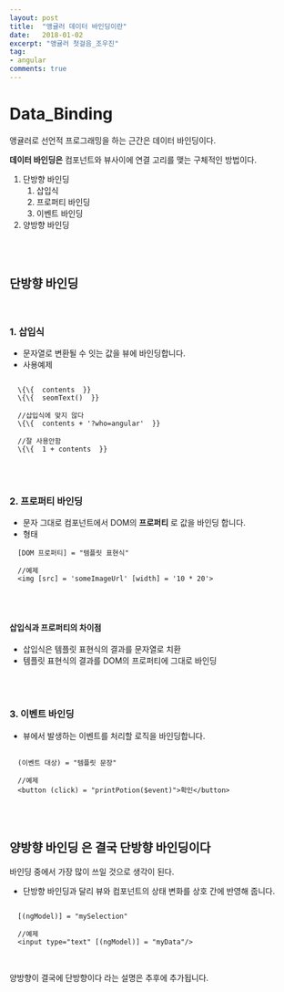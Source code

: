 ```yaml
---
layout: post
title:  "앵귤러 데이터 바인딩이란"
date:   2018-01-02
excerpt: "앵귤러 첫걸음_조우진"
tag:
- angular
comments: true
---
```


# Data_Binding

앵귤러로 선언적 프로그래밍을 하는 근간은 데이터 바인딩이다.
<br>

**데이터 바인딩은** 컴포넌트와 뷰사이에 연결 고리를 맺는 구체적인 방법이다.

1. 단방향 바인딩
    1. 삽입식
    2. 프로퍼티 바인딩
    3. 이벤트 바인딩
2. 양방향 바인딩

<br>
<br>

## 단방향 바인딩
<br>

### 1. 삽입식

- 문자열로 변환될 수 잇는 값을 뷰에 바인딩합니다.
- 사용예제

```

  \{\{  contents  }}
  \{\{  seomText()  }}

  //삽입식에 맞지 않다
  \{\{  contents + '?who=angular'  }}

  //잘 사용안함
  \{\{  1 + contents  }}

```

<br>
<br>

### 2. 프로퍼티 바인딩

- 문자 그대로 컴포넌트에서 DOM의 **프로퍼티** 로 값을 바인딩 합니다.
- 형태

```
  [DOM 프로퍼티] = "템플릿 표현식"

  //예제
  <img [src] = 'someImageUrl' [width] = '10 * 20'>
```

<br>
<br>

#### 삽입식과 프로퍼티의 차이점

- 삽입식은 템플릿 표현식의 결과를 문자열로 치환
- 템플릿 표현식의 결과를 DOM의 프로퍼티에 그대로 바인딩

<br>
<br>

### 3. 이벤트 바인딩

- 뷰에서 발생하는 이벤트를
처리할 로직을 바인딩합니다.

```

  (이벤트 대상) = "템플릿 문장"

  //예제
  <button (click) = "printPotion($event)">확인</button>

```

<br>
<br>

## **양방향 바인딩** 은 결국 단방향 바인딩이다

바인딩 중에서 가장 많이 쓰일 것으로 생각이 된다.
<br>

- 단방향 바인딩과 달리 뷰와 컴포넌트의 상태 변화를 상호 간에 반영해 줍니다.

```

  [(ngModel)] = "mySelection"

  //예제
  <input type="text" [(ngModel)] = "myData"/>

```
<br>

양방향이 결국에 단방향이다 라는 설명은 추후에 추가됩니다.
